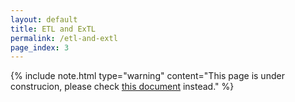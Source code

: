 ```yaml
---
layout: default
title: ETL and ExTL
permalink: /etl-and-extl
page_index: 3
---
```


{% include note.html type="warning" content="This page is under construcion, please check [this document](https://github.com/hotsub/lab/blob/master/publications/2018-06-28_GCCBOSC/LT-bosc2018.pdf) instead." %}
